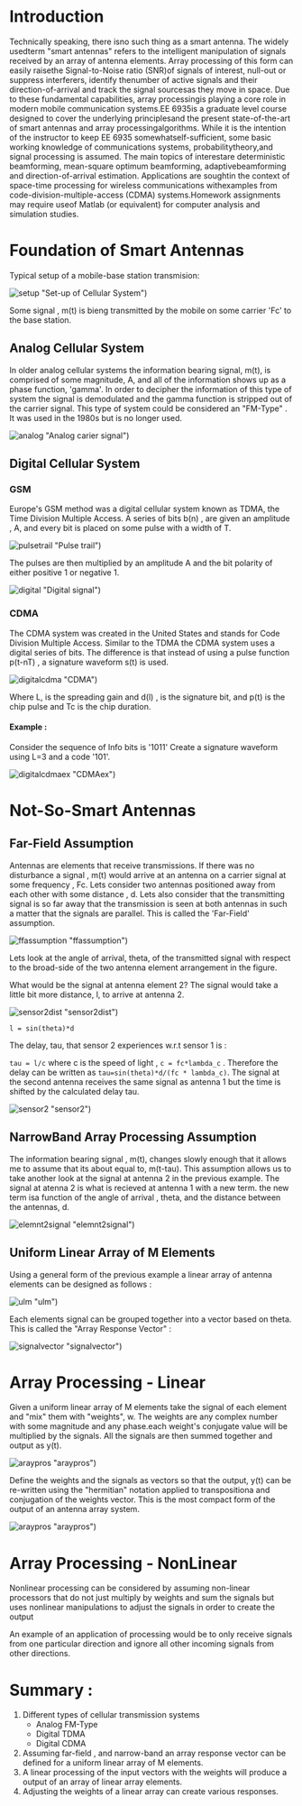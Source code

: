 # Introduction

Technically speaking, there isno such thing as a smart antenna. The widely usedterm "smart antennas" refers to the intelligent manipulation of signals received by an array of antenna elements. Array processing of this form can easily raisethe Signal-to-Noise ratio (SNR)of signals of interest, null-out or suppress interferers, identify thenumber of active signals and their direction-of-arrival and track the signal sourcesas they move in space. Due to these fundamental capabilities, array processingis playing a core role in modern mobile communication systems.EE 6935is a graduate level course designed to cover the underlying principlesand the present state-of-the-art of smart antennas and array processingalgorithms. While it is the intention of the instructor to keep EE 6935 somewhatself-sufficient, some basic working knowledge of communications systems, probabilitytheory,and signal processing is assumed. The main topics of interestare deterministic beamforming, mean-square optimum beamforming, adaptivebeamforming and direction-of-arrival estimation. Applications are soughtin the context of space-time processing for wireless communications withexamples from code-division-multiple-access (CDMA) systems.Homework assignments may require useof Matlab (or equivalent) for computer analysis and simulation studies.


# Foundation of Smart Antennas

Typical setup of a mobile-base station transmision:

![setup](LectureNotes/lecture_1_10_2018_img/lec01.png?raw=true) "Set-up of Cellular System")

Some signal , m(t) is bieng transmitted by the mobile on some carrier 'Fc' to the base station.

## Analog Cellular System

In older analog cellular systems the information bearing signal, m(t), is comprised of some magnitude, A, and all of the information shows up as a phase function, 'gamma'. In order to decipher the information of this type of system the signal is demodulated and the gamma function is stripped out of the carrier signal. This type of system could be considered an "FM-Type" . It was used in the 1980s but is no longer used.

   ![analog](lecture_1_10_2018_img/lec01.png?raw=true) "Analog carier signal")

## Digital Cellular System

### GSM
Europe's GSM method was a digital cellular system known as TDMA, the Time Division Multiple Access. 
A series of bits b(n) , are given an amplitude , A, and every bit is placed on some pulse with a width of T.

   ![pulsetrail](lecture_1_10_2018_img/lec04.png?raw=true) "Pulse trail")


The pulses are then multiplied by an amplitude A and the bit polarity of either positive 1 or negative 1. 

   ![digital](lecture_1_10_2018_img/lec03.png?raw=true) "Digital signal")

### CDMA
The CDMA system was created in the United States and stands for Code Division Multiple Access. Similar to the TDMA the CDMA system uses a digital series of bits. The difference is that instead of using a pulse function p(t-nT) , a signature waveform s(t) is used. 

   ![digitalcdma](lecture_1_10_2018_img/lec05.png?raw=true) "CDMA")

Where L, is the spreading gain and d(l) , is the signature bit, and p(t) is the chip pulse and Tc is the chip duration.

#### Example :
Consider the sequence of Info bits is '1011'
Create a signature waveform using L=3 and a code '101'.

   ![digitalcdmaex](lecture_1_10_2018_img/lec06.png?raw=true) "CDMAex")

# Not-So-Smart Antennas

## Far-Field Assumption
Antennas are elements that receive transmissions. If there was no disturbance a signal , m(t) would arrive at an antenna on a carrier signal at some frequency , Fc. Lets consider two antennas positioned away from each other with some distance , d. Lets also consider that the transmitting signal is so far away that the transmission is seen at both antennas in such a matter that the signals are parallel. This is called the 'Far-Field' assumption.

   ![ffassumption](lecture_1_10_2018_img/lec07.png?raw=true) "ffassumption")

Lets look at the angle of arrival, theta, of the transmitted signal with respect to the broad-side of the two antenna element arrangement in the figure.

What would be the signal at antenna element 2? The signal would take a little bit more distance, l, to arrive at antenna 2. 

   ![sensor2dist](lecture_1_10_2018_img/lec08.png?raw=true) "sensor2dist")

`l = sin(theta)*d`

The delay, tau, that sensor 2 experiences w.r.t sensor 1 is :

`tau = l/c` where c is the speed of light , `c = fc*lambda_c` .
Therefore the delay can be written as `tau=sin(theta)*d/(fc * lambda_c)`. The signal at the second antenna receives the same signal as antenna 1 but the time is shifted by the calculated delay tau. 

   ![sensor2](lecture_1_10_2018_img/lec09.png?raw=true) "sensor2")

## NarrowBand Array Processing Assumption

The information bearing signal , m(t), changes slowly enough that it allows me to assume that its about equal to, m(t-tau). This assumption allows us to take another look at the signal at antenna 2 in the previous example. The signal at atenna 2 is what is recieved at antenna 1 with a new term. the new term isa function of the angle of arrival , theta, and the distance between the antennas, d.

   ![elemnt2signal](lecture_1_10_2018_img/lec11.png?raw=true) "elemnt2signal")

## Uniform Linear Array of M Elements

Using a general form of the previous example a linear array of antenna elements can be designed as follows :

   ![ulm](lecture_1_10_2018_img/lec12.png?raw=true) "ulm")

Each elements signal can be grouped together into a vector based on theta. This is called the "Array Response Vector" :

   ![signalvector](lecture_1_10_2018_img/lec13.png?raw=true) "signalvector")

# Array Processing - Linear

Given a uniform linear array of M elements take the signal of each element and "mix" them with "weights", w. The weights are any complex number with some magnitude and any phase.each weight's conjugate value will be multiplied by the signals. All the signals are then summed together and output as y(t).


   ![araypros](lecture_1_10_2018_img/lec14.png?raw=true) "araypros")

Define the weights and the signals as vectors so that the output, y(t) can be re-written using the "hermitian" notation applied to transpositiona and conjugation of the weights vector. This is the most compact form of the output of an antenna array system.

   ![araypros](lecture_1_10_2018_img/lec14.png?raw=true) "araypros")


# Array Processing - NonLinear

Nonlinear processing can be considered by assuming non-linear processors that do not just  multiply by weights and sum the signals  but uses nonlinear manipulations to adjust the signals in order to create the output

An example of an application of processing would be to only receive signals from one particular direction and ignore all other incoming signals from other directions. 

# Summary :
1. Different types of cellular transmission systems
    * Analog FM-Type
    * Digital TDMA
    * Digital CDMA
2. Assuming far-field , and narrow-band an array response vector can be defined for a uniform linear array of M elements.
3. A linear processing of the input vectors with the weights will produce a output of an array of linear array elements.
4. Adjusting the weights of a linear array can create various responses. 
